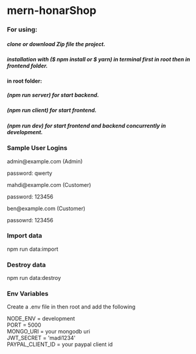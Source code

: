 # mern-honarShop
### For using:
<h5>clone or download Zip file the project.</h5>
<h5>installation with ($ npm install or $ yarn) in terminal first in root then in frontend folder.</h5>

#### in root folder:
<h5>(npm run server) for start backend.</h5>
<h5>(npm run client) for start frontend.</h5>
<h5>(npm run dev) for start frontend and backend concurrently in development.</h5>

### Sample User Logins

<p>admin@example.com (Admin)<p>
<p>password: qwerty<p>

<p>mahdi@example.com (Customer)</p>
<p>password: 123456</p>

<p>ben@example.com (Customer)</p>
<p>passowrd: 123456</p>

### Import data
npm run data:import

### Destroy data
npm run data:destroy

### Env Variables
Create a .env file in then root and add the following

NODE_ENV = development<br/>
PORT = 5000<br/>
MONGO_URI = your mongodb uri<br/>
JWT_SECRET = 'madi1234'<br/>
PAYPAL_CLIENT_ID = your paypal client id<br/>

